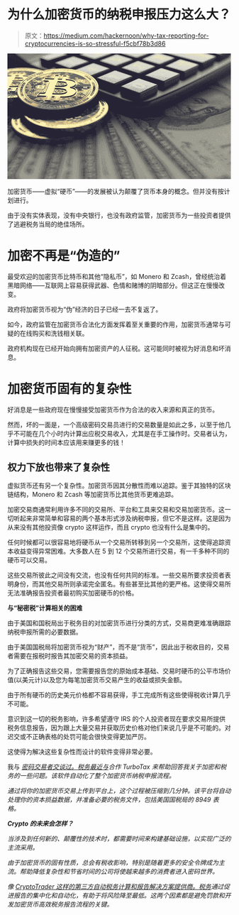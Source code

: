 # 为什么加密货币的纳税申报压力这么大？

> 原文：<https://medium.com/hackernoon/why-tax-reporting-for-cryptocurrencies-is-so-stressful-f5cbf78b3d86>

![](img/9b04f0143a5766aa4ddad8c71554c5b7.png)

加密货币——虚拟“硬币”——的发展被认为颠覆了货币本身的概念。但并没有按计划进行。

由于没有实体表现，没有中央银行，也没有政府监管，加密货币为一些投资者提供了逃避税务当局的绝佳场所。

# **加密不再是“伪造的”**

最受欢迎的加密货币比特币和其他“隐私币”，如 Monero 和 Zcash，曾经统治着黑暗网络——互联网上容易获得武器、色情和赌博的阴暗部分。但这正在慢慢改变。

政府将加密货币视为“伪”经济的日子已经一去不复返了。

如今，政府监管在加密货币合法化方面发挥着至关重要的作用，加密货币通常与可疑的在线购买和洗钱相关联。

政府机构现在已经开始向拥有加密资产的人征税。这可能同时被视为好消息和坏消息。

# **加密货币固有的复杂性**

好消息是一些政府现在慢慢接受加密货币作为合法的收入来源和真正的货币。

然而，坏的一面是，一个高级密码交易员进行的交易数量是如此之多，以至于他几乎不可能在几个小时内计算出应税交易收入，尤其是在手工操作时。交易者认为，计算中损失的时间本应该用来赚更多的钱！

## **权力下放也带来了复杂性**

虚拟货币还有另一个复杂性。加密货币因其分散性而难以追踪。鉴于其独特的区块链结构，Monero 和 Zcash 等加密货币比其他货币更难追踪。

加密交易商通常利用许多不同的交易所、平台和工具来交易和交易加密货币。这一切听起来非常简单和容易的两个基本形式涉及纳税申报，但它不是这样。这是因为从来没有其他投资像 crypto 这样运作，而且 crypto 也没有什么是集中的。

任何时候都可以很容易地将硬币从一个交易所转移到另一个交易所，这使得追踪资本收益变得异常困难。大多数人在 5 到 12 个交易所进行交易，有一千多种不同的硬币可以交易。

这些交易所彼此之间没有交流，也没有任何共同的标准。一些交易所要求投资者表明身份，而其他交易所则承诺完全匿名。有些甚至比其他的更严格。这使得交易所无法准确报告投资者最初购买加密硬币的价格。

**与“秘密税”计算相关的困难**

由于美国和国税局出于税务目的对加密货币进行分类的方式，交易商更难准确跟踪纳税申报所需的必要数据。

由于美国国税局将加密货币视为“财产”，而不是“货币”，因此出于税收目的，交易者需要在报税时报告其加密交易的资本损益。

为了正确报告这些交易，您需要报告您的原始成本基础、交易时硬币的公平市场价值(以美元计)以及您为每笔加密货币交易产生的收益或损失金额。

由于所有硬币的历史美元价格都不容易获得，手工完成所有这些使得税收计算几乎不可能。

意识到这一切的税务影响，许多希望遵守 IRS 的个人投资者现在要求交易所提供税务信息报告，因为跟上大量交易并获取历史价格对他们来说几乎是不可能的。对迟交或不正确表格的处罚可能会很快变得更加严厉。

这使得为解决这些复杂性而设计的软件变得非常必要。

我与 [*密码交易者交谈过。税务*](https://www.cryptotrader.tax/)*[最近与](https://www.cryptotrader.tax/blog/turbotax-partners-with-cryptotrader-tax-bitcoin-and-cryptocurrency-tax-services)合作 *TurboTax* 来帮助回答我关于加密和税务的一些问题。该软件自动化了整个加密货币纳税申报流程。*

*通过将你的加密货币交易上传到平台上，这个过程被压缩到几分钟。该平台将自动处理你的资本损益数据，并准备必要的税务文件，包括美国国税局的 8949 表格。*

***Crypto 的未来会怎样？***

*当涉及到任何新的、颠覆性的技术时，都需要时间来构建基础设施，以实现广泛的主流采用。*

*由于加密货币的固有性质，总会有税收影响，特别是随着更多的安全令牌成为主流。帮助降低复杂性和节省时间的公司将使越来越多的消费者进入密码世界。*

*像 [CryptoTrader 这样的第三方自动税务计算和报告解决方案提供商。税务](https://www.cryptotrader.tax/)通过促进报告的集中化和自动化，有助于将风险降至最低。这两个因素都是避免罚款和开发加密货币高效税务报告流程的关键。*